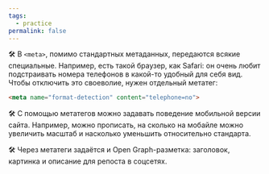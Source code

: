 ```yaml
---
tags:
  - practice
permalink: false
---
```


🛠 В `<meta>`, помимо стандартных метаданных, передаются всякие специальные. Например, есть такой браузер, как Safari: он очень любит подстраивать номера телефонов в какой-то удобный для себя вид. Чтобы отключить это своеволие, нужен отдельный метатег:

```html
<meta name="format-detection" content="telephone=no">
```

🛠 С помощью метатегов можно задавать поведение мобильной версии сайта. Например, можно прописать, на сколько на мобайле можно увеличить масштаб и насколько уменьшить относительно стандарта.

🛠 Через метатеги задаётся и Open Graph-разметка: заголовок, картинка и описание для репоста в соцсетях.
